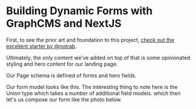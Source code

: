 # Building Dynamic Forms with GraphCMS and NextJS

First, to see the prior art and foundation to this project, [check out the excellent starter by @notrab](https://github.com/notrab/dynamic-graphql-nextjs-forms).

Ultimately, the only content we've added on top of that is some opinionated styling and hero content for our landing page.

Our Page schema is defined of forms and hero fields.

Our form model looks like this. The interesting thing to note here is the Union type which takes a number of additional field models. which then let's us compose our form like the photo below.

